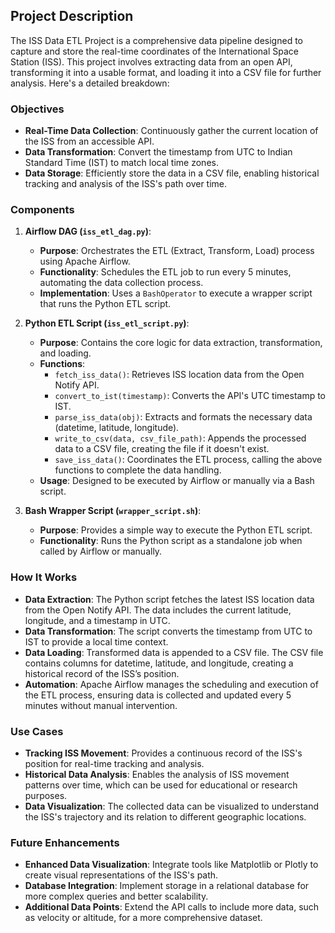 ## Project Description

The ISS Data ETL Project is a comprehensive data pipeline designed to capture and store the real-time coordinates of the International Space Station (ISS). This project involves extracting data from an open API, transforming it into a usable format, and loading it into a CSV file for further analysis. Here's a detailed breakdown:

### Objectives

- **Real-Time Data Collection**: Continuously gather the current location of the ISS from an accessible API.
- **Data Transformation**: Convert the timestamp from UTC to Indian Standard Time (IST) to match local time zones.
- **Data Storage**: Efficiently store the data in a CSV file, enabling historical tracking and analysis of the ISS's path over time.

### Components

1. **Airflow DAG (`iss_etl_dag.py`)**:
   - **Purpose**: Orchestrates the ETL (Extract, Transform, Load) process using Apache Airflow.
   - **Functionality**: Schedules the ETL job to run every 5 minutes, automating the data collection process.
   - **Implementation**: Uses a `BashOperator` to execute a wrapper script that runs the Python ETL script.

2. **Python ETL Script (`iss_etl_script.py`)**:
   - **Purpose**: Contains the core logic for data extraction, transformation, and loading.
   - **Functions**:
     - `fetch_iss_data()`: Retrieves ISS location data from the Open Notify API.
     - `convert_to_ist(timestamp)`: Converts the API's UTC timestamp to IST.
     - `parse_iss_data(obj)`: Extracts and formats the necessary data (datetime, latitude, longitude).
     - `write_to_csv(data, csv_file_path)`: Appends the processed data to a CSV file, creating the file if it doesn't exist.
     - `save_iss_data()`: Coordinates the ETL process, calling the above functions to complete the data handling.
   - **Usage**: Designed to be executed by Airflow or manually via a Bash script.

3. **Bash Wrapper Script (`wrapper_script.sh`)**:
   - **Purpose**: Provides a simple way to execute the Python ETL script.
   - **Functionality**: Runs the Python script as a standalone job when called by Airflow or manually.

### How It Works

- **Data Extraction**: The Python script fetches the latest ISS location data from the Open Notify API. The data includes the current latitude, longitude, and a timestamp in UTC.
- **Data Transformation**: The script converts the timestamp from UTC to IST to provide a local time context.
- **Data Loading**: Transformed data is appended to a CSV file. The CSV file contains columns for datetime, latitude, and longitude, creating a historical record of the ISS’s position.
- **Automation**: Apache Airflow manages the scheduling and execution of the ETL process, ensuring data is collected and updated every 5 minutes without manual intervention.

### Use Cases

- **Tracking ISS Movement**: Provides a continuous record of the ISS's position for real-time tracking and analysis.
- **Historical Data Analysis**: Enables the analysis of ISS movement patterns over time, which can be used for educational or research purposes.
- **Data Visualization**: The collected data can be visualized to understand the ISS's trajectory and its relation to different geographic locations.

### Future Enhancements

- **Enhanced Data Visualization**: Integrate tools like Matplotlib or Plotly to create visual representations of the ISS's path.
- **Database Integration**: Implement storage in a relational database for more complex queries and better scalability.
- **Additional Data Points**: Extend the API calls to include more data, such as velocity or altitude, for a more comprehensive dataset.
